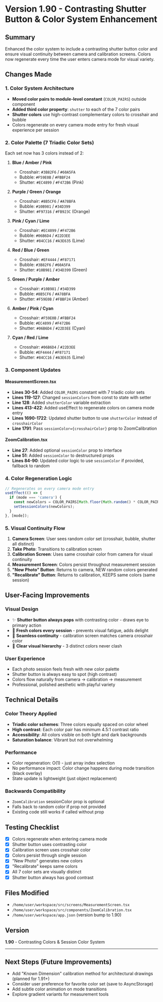 # Version 1.90 - Contrasting Shutter Button & Color System Enhancement

## Summary
Enhanced the color system to include a contrasting shutter button color and ensure visual continuity between camera and calibration screens. Colors now regenerate every time the user enters camera mode for visual variety.

## Changes Made

### 1. Color System Architecture
- **Moved color pairs to module-level constant** (`COLOR_PAIRS`) outside component
- **Added third color property**: `shutter` to each of the 7 color pairs
- **Shutter colors** use high-contrast complementary colors to crosshair and bubble
- Colors regenerate on every camera mode entry for fresh visual experience per session

### 2. Color Palette (7 Triadic Color Sets)
Each set now has 3 colors instead of 2:

1. **Blue / Amber / Pink**
   - Crosshair: `#3B82F6` / `#60A5FA`
   - Bubble: `#F59E0B` / `#FBBF24`
   - Shutter: `#EC4899` / `#F472B6` (Pink)

2. **Purple / Green / Orange**
   - Crosshair: `#8B5CF6` / `#A78BFA`
   - Bubble: `#10B981` / `#34D399`
   - Shutter: `#F97316` / `#FB923C` (Orange)

3. **Pink / Cyan / Lime**
   - Crosshair: `#EC4899` / `#F472B6`
   - Bubble: `#06B6D4` / `#22D3EE`
   - Shutter: `#84CC16` / `#A3E635` (Lime)

4. **Red / Blue / Green**
   - Crosshair: `#EF4444` / `#F87171`
   - Bubble: `#3B82F6` / `#60A5FA`
   - Shutter: `#10B981` / `#34D399` (Green)

5. **Green / Purple / Amber**
   - Crosshair: `#10B981` / `#34D399`
   - Bubble: `#8B5CF6` / `#A78BFA`
   - Shutter: `#F59E0B` / `#FBBF24` (Amber)

6. **Amber / Pink / Cyan**
   - Crosshair: `#F59E0B` / `#FBBF24`
   - Bubble: `#EC4899` / `#F472B6`
   - Shutter: `#06B6D4` / `#22D3EE` (Cyan)

7. **Cyan / Red / Lime**
   - Crosshair: `#06B6D4` / `#22D3EE`
   - Bubble: `#EF4444` / `#F87171`
   - Shutter: `#84CC16` / `#A3E635` (Lime)

### 3. Component Updates

#### MeasurementScreen.tsx
- **Lines 30-54**: Added `COLOR_PAIRS` constant with 7 triadic color sets
- **Lines 119-127**: Changed `sessionColors` from const to state with setter
- **Line 128**: Added `shutterColor` variable extraction
- **Lines 413-422**: Added useEffect to regenerate colors on camera mode entry
- **Lines 1690-1722**: Updated shutter button to use `shutterColor` instead of `crosshairColor`
- **Line 1791**: Pass `sessionColor={crosshairColor}` prop to ZoomCalibration

#### ZoomCalibration.tsx
- **Line 27**: Added optional `sessionColor` prop to interface
- **Line 51**: Added `sessionColor` to destructured props
- **Lines 84-90**: Updated color logic to use `sessionColor` if provided, fallback to random

### 4. Color Regeneration Logic
```typescript
// Regenerates on every camera mode entry
useEffect(() => {
  if (mode === 'camera') {
    const newColors = COLOR_PAIRS[Math.floor(Math.random() * COLOR_PAIRS.length)];
    setSessionColors(newColors);
  }
}, [mode]);
```

### 5. Visual Continuity Flow
1. **Camera Screen**: User sees random color set (crosshair, bubble, shutter all distinct)
2. **Take Photo**: Transitions to calibration screen
3. **Calibration Screen**: Uses same crosshair color from camera for visual continuity
4. **Measurement Screen**: Colors persist throughout measurement session
5. **"New Photo" Button**: Returns to camera, NEW random colors generated
6. **"Recalibrate" Button**: Returns to calibration, KEEPS same colors (same session)

## User-Facing Improvements

### Visual Design
- ✨ **Shutter button always pops** with contrasting color - draws eye to primary action
- 🎨 **Fresh colors every session** - prevents visual fatigue, adds delight
- 🔄 **Seamless continuity** - calibration screen matches camera crosshair color
- 🎯 **Clear visual hierarchy** - 3 distinct colors never clash

### User Experience
- Each photo session feels fresh with new color palette
- Shutter button is always easy to spot (high contrast)
- Colors flow naturally from camera → calibration → measurement
- Professional, polished aesthetic with playful variety

## Technical Details

### Color Theory Applied
- **Triadic color schemes**: Three colors equally spaced on color wheel
- **High contrast**: Each color pair has minimum 4.5:1 contrast ratio
- **Accessibility**: All colors visible on both light and dark backgrounds
- **Saturation balance**: Vibrant but not overwhelming

### Performance
- Color regeneration: O(1) - just array index selection
- No performance impact: Color change happens during mode transition (black overlay)
- State update is lightweight (just object replacement)

### Backwards Compatibility
- `ZoomCalibration` sessionColor prop is optional
- Falls back to random color if prop not provided
- Existing code still works if called without prop

## Testing Checklist
- [x] Colors regenerate when entering camera mode
- [x] Shutter button uses contrasting color
- [x] Calibration screen uses crosshair color
- [x] Colors persist through single session
- [x] "New Photo" generates new colors
- [x] "Recalibrate" keeps same colors
- [x] All 7 color sets are visually distinct
- [x] Shutter button always has good contrast

## Files Modified
- `/home/user/workspace/src/screens/MeasurementScreen.tsx`
- `/home/user/workspace/src/components/ZoomCalibration.tsx`
- `/home/user/workspace/app.json` (version bump to 1.90)

## Version
**1.90** - Contrasting Colors & Session Color System

---

## Next Steps (Future Improvements)
- Add "Known Dimension" calibration method for architectural drawings (planned for 1.91+)
- Consider user preference for favorite color set (save to AsyncStorage)
- Add subtle color animation on mode transitions
- Explore gradient variants for measurement tools
